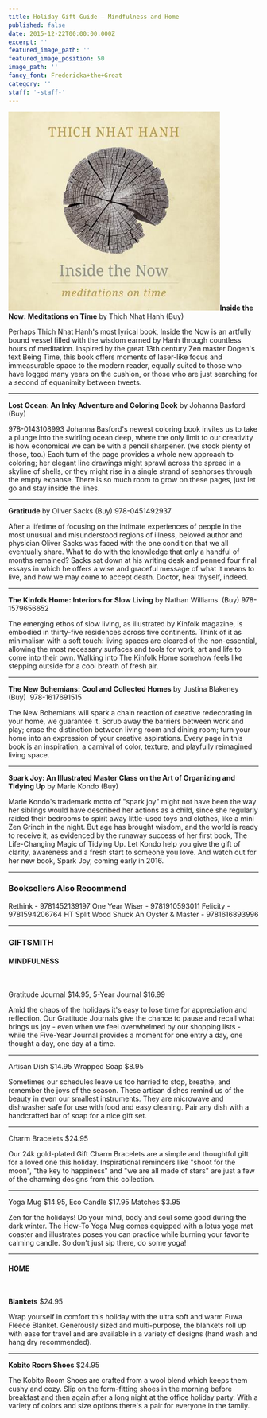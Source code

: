 ```yaml
---
title: Holiday Gift Guide — Mindfulness and Home
published: false
date: 2015-12-22T00:00:00.000Z
excerpt: ''
featured_image_path: ''
featured_image_position: 50
image_path: ''
fancy_font: Fredericka+the+Great
category: ''
staff: '-staff-'
---
```


**[![](/uploads/9781937006792.jpg)](http://www.brooklinebooksmith-shop.com/book/9781937006792)Inside the Now: Meditations on Time** by Thich Nhat Hanh (Buy)

Perhaps Thich Nhat Hanh's most lyrical book, Inside the Now is an artfully bound vessel filled with the wisdom earned by Hanh through countless hours of meditation. Inspired by the great 13th century Zen master Dogen's text Being Time, this book offers moments of laser-like focus and immeasurable space to the modern reader, equally suited to those who have logged many years on the cushion, or those who are just searching for a second of equanimity between tweets.

---

**Lost Ocean: An Inky Adventure and Coloring Book** by Johanna Basford (Buy)

978-0143108993 Johanna Basford's newest coloring book invites us to take a plunge into the swirling ocean deep, where the only limit to our creativity is how economical we can be with a pencil sharpener. (we stock plenty of those, too.) Each turn of the page provides a whole new approach to coloring; her elegant line drawings might sprawl across the spread in a skyline of shells, or they might rise in a single strand of seahorses through the empty expanse. There is so much room to grow on these pages, just let go and stay inside the lines.

---

**Gratitude** by Oliver Sacks (Buy) 978-0451492937

After a lifetime of focusing on the intimate experiences of people in the most unusual and misunderstood regions of illness, beloved author and physician Oliver Sacks was faced with the one condition that we all eventually share. What to do with the knowledge that only a handful of months remained? Sacks sat down at his writing desk and penned four final essays in which he offers a wise and graceful message of what it means to live, and how we may come to accept death. Doctor, heal thyself, indeed.

---

**The Kinfolk Home: Interiors for Slow Living** by Nathan Williams&nbsp; (Buy) 978-1579656652

The emerging ethos of slow living, as illustrated by Kinfolk magazine, is embodied in thirty-five residences across five continents. Think of it as minimalism with a soft touch: living spaces are cleared of the non-essential, allowing the most necessary surfaces and tools for work, art and life to come into their own. Walking into The Kinfolk Home somehow feels like stepping outside for a cool breath of fresh air.

---

**The New Bohemians: Cool and Collected Homes** by Justina Blakeney (Buy)&nbsp; 978-1617691515

The New Bohemians will spark a chain reaction of creative redecorating in your home, we guarantee it. Scrub away the barriers between work and play; erase the distinction between living room and dining room; turn your home into an expression of your creative aspirations. Every page in this book is an inspiration, a carnival of color, texture, and playfully reimagined living space.

---

**Spark Joy: An Illustrated Master Class on the Art of Organizing and Tidying Up** by Marie Kondo (Buy)

Marie Kondo's trademark motto of "spark joy" might not have been the way her siblings would have described her actions as a child, since she regularly raided their bedrooms to spirit away little-used toys and clothes, like a mini Zen Grinch in the night. But age has brought wisdom, and the world is ready to receive it, as evidenced by the runaway success of her first book, The Life-Changing Magic of Tidying Up. Let Kondo help you give the gift of clarity, awareness and a fresh start to someone you love. And watch out for her new book, Spark Joy, coming early in 2016.

---

### Booksellers Also Recommend

Rethink - 9781452139197 One Year Wiser - 9781910593011 Felicity - 9781594206764 HT Split Wood Shuck An Oyster & Master - 9781616893996

---

### GIFTSMITH

#### MINDFULNESS

&nbsp;

Gratitude Journal $14.95, 5-Year Journal $16.99

Amid the chaos of the holidays it's easy to lose time for appreciation and reflection. Our Gratitude Journals give the chance to pause and recall what brings us joy - even when we feel overwhelmed by our shopping lists - while the Five-Year Journal provides a moment for one entry a day, one thought a day, one day at a time.

---

Artisan Dish $14.95 Wrapped Soap $8.95

Sometimes our schedules leave us too harried to stop, breathe, and remember the joys of the season. These artisan dishes remind us of the beauty in even our smallest instruments. They are microwave and dishwasher safe for use with food and easy cleaning. Pair any dish with a handcrafted bar of soap for a nice gift set.

---

Charm Bracelets $24.95

Our 24k gold-plated Gift Charm Bracelets are a simple and thoughtful gift for a loved one this holiday. Inspirational reminders like "shoot for the moon", "the key to happiness" and "we are all made of stars" are just a few of the charming designs from this collection.

---

Yoga Mug $14.95, Eco Candle $17.95 Matches $3.95

Zen for the holidays! Do your mind, body and soul some good during the dark winter. The How-To Yoga Mug comes equipped with a lotus yoga mat coaster and illustrates poses you can practice while burning your favorite calming candle. So don't just sip there, do some yoga!

---

#### HOME

&nbsp;

**Blankets** $24.95

Wrap yourself in comfort this holiday with the ultra soft and warm Fuwa Fleece Blanket. Generously sized and multi-purpose, the blankets roll up with ease for travel and are available in a variety of designs (hand wash and hang dry recommended).

---

**Kobito Room Shoes** $24.95

The Kobito Room Shoes are crafted from a wool blend which keeps them cushy and cozy. Slip on the form-fitting shoes in the morning before breakfast and then again after a long night at the office holiday party. With a variety of colors and size options there's a pair for everyone in the family.